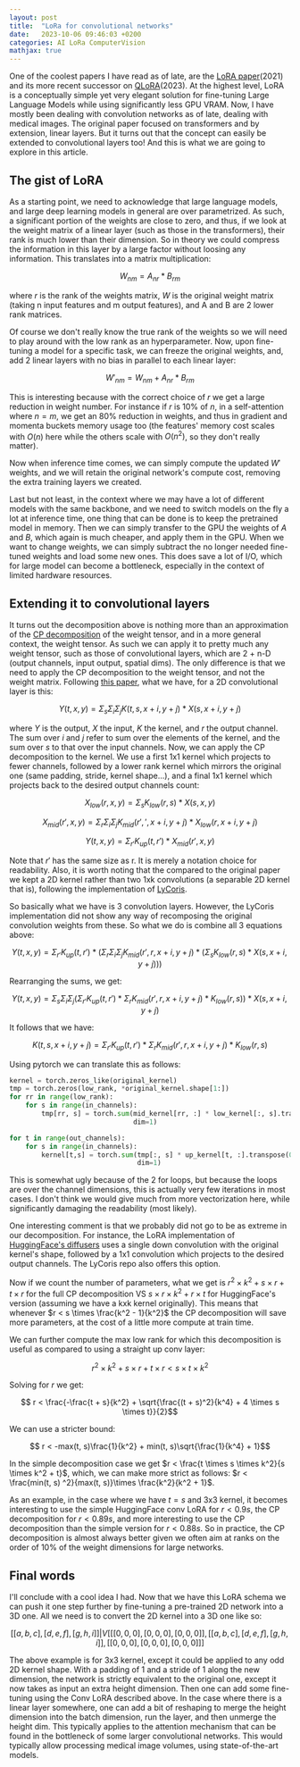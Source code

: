 ```yaml
---
layout: post
title:  "LoRa for convolutional networks"
date:   2023-10-06 09:46:03 +0200
categories: AI LoRa ComputerVision
mathjax: true
---
```



One of the coolest papers I have read as of late, are the [LoRA paper](https://arxiv.org/pdf/2106.09685.pdf)(2021) and its more recent successor on [QLoRA](https://arxiv.org/pdf/2305.14314.pdf)(2023). At the highest level, LoRA is a conceptually simple yet very elegant solution for fine-tuning Large Language Models while using significantly less GPU VRAM. Now, I have mostly been dealing with convolution networks as of late, dealing with medical images. The original paper focused on transformers and by extension, linear layers. But it turns out that the concept can easily be extended to convolutional layers too! And this is what we are going to explore in this article.

## The gist of LoRA

As a starting point, we need to acknowledge that large language models, and large deep learning models in general are over parametrized. As such, a significant portion of the weights are close to zero, and thus, if we look at the weight matrix of a linear layer (such as those in the transformers), their rank is much lower than their dimension. So in theory we could compress the information in this layer by a large factor without loosing any information. This translates into a matrix multiplication:

$$W_{nm} = A_{nr} * B_{rm}$$

where $r$ is the rank of the weights matrix, $W$ is the original weight matrix (taking n input features and m output features), and A and B are 2 lower rank matrices.

Of course we don't really know the true rank of the weights so we will need to play around with the low rank as an hyperparameter. Now, upon fine-tuning a model for a specific task, we can freeze the original weights, and, add 2 linear layers with no bias in parallel to each linear layer:

$$W'_{nm} = W_{nm} + A_{nr} * B_{rm}$$

This is interesting because with the correct choice of $r$ we get a large reduction in weight number. For instance if $r$ is 10% of $n$, in a self-attention where $n = m$, we get an 80% reduction in weights, and thus in gradient and momenta buckets memory usage too (the features' memory cost scales with $O(n)$ here while the others scale with $O(n^2)$, so they don't really matter).

Now when inference time comes, we can simply compute the updated $W'$ weights, and we will retain the original network's compute cost, removing the extra training layers we created.

Last but not least, in the context where we may have a lot of different models with the same backbone, and we need to switch models on the fly a lot at inference time, one thing that can be done is to keep the pretrained model in memory. Then we can simply transfer to the GPU the weights of $A$ and $B$, which again is much cheaper, and apply them in the GPU. When we want to change weights, we can simply subtract the no longer needed fine-tuned weights and load some new ones. This does save a lot of I/O, which for large model can become a bottleneck, especially in the context of limited hardware resources.

## Extending it to convolutional layers

It turns out the decomposition above is nothing more than an approximation of the [CP decomposition](https://en.wikipedia.org/wiki/Tensor_rank_decomposition) of the weight tensor, and in a more general context, the weight tensor. As such we can apply it to pretty much any weight tensor, such as those of convolutional layers, which are 2 + n-D (output channels, input output, spatial dims). The only difference is that we need to apply the CP decomposition to the weight tensor, and not the weight matrix. Following [this paper](https://arxiv.org/abs/1412.6553), what we have, for a 2D convolutional layer is this:

$$Y(t, x, y) = \Sigma_s \Sigma_i \Sigma_j K(t, s, x + i, y + j) * X(s, x + i, y + j)$$

where $Y$ is the output, $X$ the input, $K$ the kernel, and $r$ the output channel. The sum over $i$ and $j$ refer to sum over the elements of the kernel, and the sum over $s$ to that over the input channels. Now, we can apply the CP decomposition to the kernel. We use a first 1x1 kernel which projects to fewer channels, followed by a lower rank kernel which mirrors the original one (same padding, stride, kernel shape...), and a final 1x1 kernel which projects back to the desired output channels count:

$$X_{low}(r, x, y) = \Sigma_s K_{low}(r, s) * X(s, x, y)$$

$$X_{mid}(r', x, y) = \Sigma_r \Sigma_i \Sigma_j K_{mid}(r', ', x + i, y + j) * X_{low}(r, x + i, y + j)$$

$$Y(t, x, y) = \Sigma_{r'} K_{up}(t, r') * X_{mid}(r', x, y)$$

Note that $r'$ has the same size as r. It is merely a notation choice for readability. Also, it is worth noting that the compared to the original paper we kept a 2D kernel rather than two 1xk convolutions (a separable 2D kernel that is), following the implementation of [LyCoris](https://github.com/KohakuBlueleaf/LyCORIS/blob/main/lycoris/modules/locon.py#L42).

So basically what we have is 3 convolution layers. However, the LyCoris implementation did not show any way of recomposing the original convolution weights from these. So what we do is combine all 3 equations above:

$$Y(t, x, y) = \Sigma_{r'} K_{up}(t, r') * (\Sigma_r \Sigma_i \Sigma_j K_{mid}(r', r, x + i, y + j) * (\Sigma_s K_{low}(r, s) * X(s, x + i, y + j)))$$

Rearranging the sums, we get:

$$Y(t, x, y) = \Sigma_s \Sigma_i \Sigma_j \left(\Sigma_{r'} K_{up}(t, r') * \Sigma_r  K_{mid}(r', r, x + i, y + j) * K_{low}(r, s)\right) * X(s, x + i, y + j)$$

It follows that we have:

$$K(t, s, x + i, y + j) = \Sigma_{r'} K_{up}(t, r') * \Sigma_r  K_{mid}(r', r, x + i, y + j) * K_{low}(r, s)$$

Using pytorch we can translate this as follows:

```python
kernel = torch.zeros_like(original_kernel)
tmp = torch.zeros(low_rank, *original_kernel.shape[1:])
for rr in range(low_rank):
    for s in range(in_channels):
        tmp[rr, s] = torch.sum(mid_kernel[rr, :] * low_kernel[:, s].transpose(0, 1).reshape(in_channels, -1),
                               dim=1)

for t in range(out_channels):
    for s in range(in_channels):
        kernel[t,s] = torch.sum(tmp[:, s] * up_kernel[t, :].transpose(0, 1).reshape(in_channels, -1),
                                dim=1)
```

This is somewhat ugly because of the 2 for loops, but because the loops are over the channel dimensions, this is actually very few iterations in most cases. I don't think we would give much from more vectorization here, while significantly damaging the readability (most likely).

One interesting comment is that we probably did not go to be as extreme in our decomposition. For instance, the LoRA implementation of [HuggingFace's diffusers](https://github.com/huggingface/diffusers/blob/main/src/diffusers/models/lora.py#L77) uses a single down convolution with the original kernel's shape, followed by a 1x1 convolution which projects to the desired output channels. The LyCoris repo also offers this option.

Now if we count the number of parameters, what we get is $r^2 \times k^2 + s \times r + t \times r$ for the full CP decomposition VS $s \times r \times k^2 + r \times t$ for HuggingFace's version (assuming we have a kxk kernel originally). This means that whenever $r < s \times \frac{k^2 - 1}{k^2}$ the CP decomposition will save more parameters, at the cost of a little more compute at train time.

We can further compute the max low rank for which this decomposition is useful as compared to using a straight up conv layer:

$$ r^2 \times k^2 + s \times r + t \times r < s \times t \times k^2 $$

Solving for $r$ we get:

$$ r < \frac{-\frac{t + s}{k^2} + \sqrt{\frac{(t + s)^2}{k^4} + 4 \times s \times t}}{2}$$

We can use a stricter bound:

$$ r < -max(t, s)\frac{1}{k^2} + min(t, s)\sqrt{\frac{1}{k^4} + 1}$$

In the simple decomposition case we get $r < \frac{t \times s \times k^2}{s \times k^2 + t}$, which, we can make more strict as follows: $r < \frac{min(t, s) ^2}{max(t, s)}\times \frac{k^2}{k^2 + 1}$.

As an example, in the case where we have $t = s$ and 3x3 kernel, it becomes interesting to use the simple HuggingFace conv LoRA for $r < 0.9 s$, the CP decomposition for $r < 0.89 s$, and more interesting to use the CP decomposition than the simple version for $r < 0.88 s$. So in practice, the CP decomposition is almost always better given we often aim at ranks on the order of 10% of the weight dimensions for large networks.

## Final words

I'll conclude with a cool idea I had. Now that we have this LoRA schema we can push it one step further by fine-tuning a pre-trained 2D network into a 3D one. All we need is to convert the 2D kernel into a 3D one like so:

```math
[[a, b, c],
 [d, e, f],
 [g, h, i]]

 |
 V

[[[0, 0, 0],
  [0, 0, 0],
  [0, 0, 0]],
 [[a, b, c],
  [d, e, f],
  [g, h, i]],
 [[0, 0, 0],
  [0, 0, 0],
  [0, 0, 0]]]
```

The above example is for 3x3 kernel, except it could be applied to any odd 2D kernel shape. With a padding of 1 and a stride of 1 along the new dimension, the network is strictly equivalent to the original one, except it now takes as input an extra height dimension. Then one can add some fine-tuning using the Conv LoRA described above. In the case where there is a linear layer somewhere, one can add a bit of reshaping to merge the height dimension into the batch dimension, run the layer, and then unmerge the height dim. This typically applies to the attention mechanism that can be found in the bottleneck of some larger convolutional networks. This would typically allow processing medical image volumes, using state-of-the-art models.
